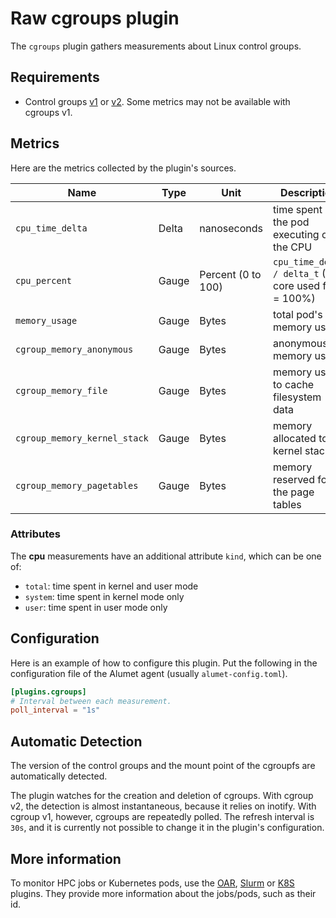 # Raw cgroups plugin

The `cgroups` plugin gathers measurements about Linux control groups.

## Requirements

- Control groups [v1](https://docs.kernel.org/admin-guide/cgroup-v1/cgroups.html) or [v2](https://docs.kernel.org/admin-guide/cgroup-v2.html). Some metrics may not be available with cgroups v1.

## Metrics

Here are the metrics collected by the plugin's sources.

|Name|Type|Unit|Description|Resource|ResourceConsumer|Attributes|
|----|----|----|-----------|--------|----------------|----------|
|`cpu_time_delta`|Delta|nanoseconds|time spent by the pod executing on the CPU|`LocalMachine`|`Cgroup`|see below|
|`cpu_percent`|Gauge|Percent (0 to 100)|`cpu_time_delta / delta_t` (1 core used fully = 100%)|`LocalMachine`|`Cgroup`|see below|
|`memory_usage`|Gauge|Bytes|total pod's memory usage|`LocalMachine`|`Cgroup`|see below|
|`cgroup_memory_anonymous`|Gauge|Bytes|anonymous memory usage|`LocalMachine`|`Cgroup`|see below|
|`cgroup_memory_file`|Gauge|Bytes|memory used to cache filesystem data|`LocalMachine`|`Cgroup`|see below|
|`cgroup_memory_kernel_stack`|Gauge|Bytes|memory allocated to kernel stacks|`LocalMachine`|`Cgroup`|see below|
|`cgroup_memory_pagetables`|Gauge|Bytes|memory reserved for the page tables|`LocalMachine`|`Cgroup`|see below|

### Attributes

The **cpu** measurements have an additional attribute `kind`, which can be one of:
- `total`: time spent in kernel and user mode
- `system`: time spent in kernel mode only
- `user`: time spent in user mode only

## Configuration

Here is an example of how to configure this plugin.
Put the following in the configuration file of the Alumet agent (usually `alumet-config.toml`).

```toml
[plugins.cgroups]
# Interval between each measurement.
poll_interval = "1s"
```

## Automatic Detection

The version of the control groups and the mount point of the cgroupfs are automatically detected.

The plugin watches for the creation and deletion of cgroups.
With cgroup v2, the detection is almost instantaneous, because it relies on inotify.
With cgroup v1, however, cgroups are repeatedly polled. The refresh interval is `30s`, and it is currently not possible to change it in the plugin's configuration.

## More information

To monitor HPC jobs or Kubernetes pods, use the [OAR](../oar/README.md), [Slurm](../slurm/README.md) or [K8S](../k8s/README.md) plugins.
They provide more information about the jobs/pods, such as their id.
